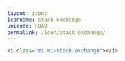 ```yaml
---
layout: icons
iconname: stack-exchange
unicode: F0AD
permalink: /icon/stack-exchange/
---
```


``` html
<i class="mi mi-stack-exchange"></i>
```
